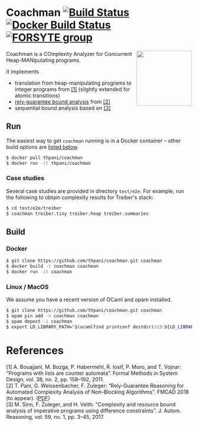 # Coachman [![Build Status](https://travis-ci.org/thpani/coachman.svg?branch=master)](https://travis-ci.org/thpani/coachman) [![Docker Build Status](https://img.shields.io/docker/build/thpani/coachman.svg)](https://hub.docker.com/r/thpani/coachman/) [![FORSYTE group](https://img.shields.io/badge/from-vienna-blue.svg)](http://forsyte.at/)

<img align="right" width="150" src="https://user-images.githubusercontent.com/82047/39621966-d8711dec-4f90-11e8-9792-7c31968157c6.jpg">
Coachman is a COmplexity Analyzer for Concurrent Heap-MANipulating programs.

It implements

* translation from heap-manipulating programs to integer programs from [[1]](#references) (slightly extended for atomic transitions)
* [rely-guarantee bound analysis](https://forsyte.at//static/people/pani/fmcad18.pdf) from [[2]](#references)
* sequential bound analysis based on [[3]](#references)

## Run

The easiest way to get `coachman` running is in a Docker container – other build options are [listed below](#build).

```bash
$ docker pull thpani/coachman
$ docker run -it thpani/coachman
```

### Case studies

Several case studies are provided in directory `test/e2e`.
For example, run the following to obtain complexity results for Treiber's stack:

```bash
$ cd test/e2e/treiber
$ coachman treiber.tiny treiber.heap treiber.summaries
```

## Build

### Docker

```bash
$ git clone https://github.com/thpani/coachman.git coachman
$ docker build -t coachman coachman
$ docker run -it coachman
```

### Linux / MacOS

We assume you have a recent version of OCaml and opam installed.

```bash
$ git clone https://github.com/thpani/coachman.git coachman
$ opam pin add -n coachman coachman
$ opam depext -i coachman
$ export LD_LIBRARY_PATH="$(ocamlfind printconf destdir)/z3:${LD_LIBRARY_PATH}"
```

# References

[1] A. Bouajjani, M. Bozga, P. Habermehl, R. Iosif, P. Moro, and T. Vojnar: “Programs with lists are counter automata”. Formal Methods in System Design, vol. 38, no. 2, pp. 158–192, 2011.  
[2] T. Pani, G. Weissenbacher, F. Zuleger: “Rely-Guarantee Reasoning for Automated Complexity Analysis of Non-Blocking Algorithms”. FMCAD 2018 (to appear). ([PDF](https://forsyte.at//static/people/pani/fmcad18.pdf))  
[3] M. Sinn, F. Zuleger, and H. Veith: “Complexity and resource bound analysis of imperative programs using difference constraints”. J. Autom. Reasoning, vol. 59, no. 1, pp. 3–45, 2017.
